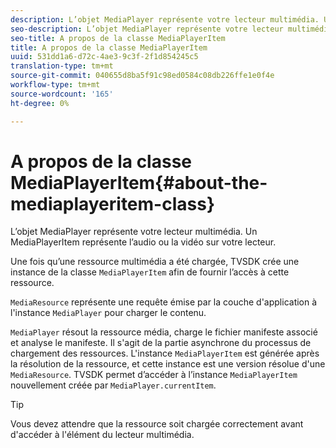 ```yaml
---
description: L’objet MediaPlayer représente votre lecteur multimédia. Un MediaPlayerItem représente l’audio ou la vidéo sur votre lecteur.
seo-description: L’objet MediaPlayer représente votre lecteur multimédia. Un MediaPlayerItem représente l’audio ou la vidéo sur votre lecteur.
seo-title: A propos de la classe MediaPlayerItem
title: A propos de la classe MediaPlayerItem
uuid: 531dd1a6-d72c-4ae3-9c3f-2f1d854245c5
translation-type: tm+mt
source-git-commit: 040655d8ba5f91c98ed0584c08db226ffe1e0f4e
workflow-type: tm+mt
source-wordcount: '165'
ht-degree: 0%

---
```



# A propos de la classe MediaPlayerItem{#about-the-mediaplayeritem-class}

L’objet MediaPlayer représente votre lecteur multimédia. Un MediaPlayerItem représente l’audio ou la vidéo sur votre lecteur.

<!--<a id="section_01BC89E5C5A94D0A95EF9D29FBCE758A"></a>-->

Une fois qu’une ressource multimédia a été chargée, TVSDK crée une instance de la classe `MediaPlayerItem` afin de fournir l’accès à cette ressource.

`MediaResource` représente une requête émise par la couche d&#39;application à l&#39;instance `MediaPlayer` pour charger le contenu.

`MediaPlayer` résout la ressource média, charge le fichier manifeste associé et analyse le manifeste. Il s&#39;agit de la partie asynchrone du processus de chargement des ressources. L&#39;instance `MediaPlayerItem` est générée après la résolution de la ressource, et cette instance est une version résolue d&#39;une `MediaResource`. TVSDK permet d’accéder à l’instance `MediaPlayerItem` nouvellement créée par `MediaPlayer.currentItem`.

>[!TIP]
>
>Vous devez attendre que la ressource soit chargée correctement avant d&#39;accéder à l&#39;élément du lecteur multimédia.

